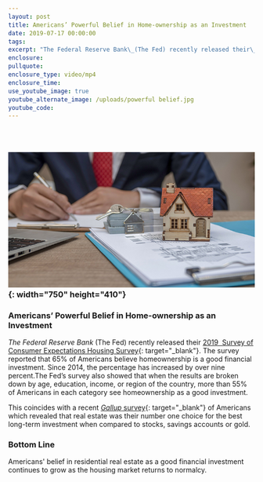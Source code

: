 ```yaml
---
layout: post
title: Americans’ Powerful Belief in Home-ownership as an Investment
date: 2019-07-17 00:00:00
tags:
excerpt: "The Federal Reserve Bank\_(The Fed) recently released their\_2019\_ Survey of Consumer Expectations Housing Survey. The survey reported that 65% of Americans believe homeownership is a good financial investment."
enclosure:
pullquote:
enclosure_type: video/mp4
enclosure_time:
use_youtube_image: true
youtube_alternate_image: /uploads/powerful belief.jpg
youtube_code:
---
```


### &nbsp;

### ![](/uploads/powerful-belief.jpg){: width="750" height="410"}

### Americans’ Powerful Belief in Home-ownership as an Investment

*The Federal Reserve Bank*&nbsp;(The Fed) recently released their&nbsp;[2019&nbsp; Survey of Consumer Expectations Housing Survey](https://www.newyorkfed.org/microeconomics/sce/housing#main){: target="_blank"}. The survey reported that 65% of Americans believe homeownership is a good financial investment. Since 2014, the percentage has increased by over nine percent.The Fed’s survey also showed that when the results are broken down by age, education, income, or region of the country, more than 55% of Americans in each category see homeownership as a good investment.

This coincides with a recent&nbsp;[*Gallup*&nbsp;survey](https://www.simplifyingthemarket.com/2019/05/23/4-most-popular-bottom-line-investments-in-america/?a=493612-8c0dbc3d035ab276a3307c7af975cf8a){: target="_blank"}&nbsp;of Americans which revealed that real estate was their number one choice for the best long-term investment when compared to stocks, savings accounts or gold.

### **Bottom Line**

Americans' belief in residential real estate as a good financial investment continues to grow as the housing market returns to normalcy.